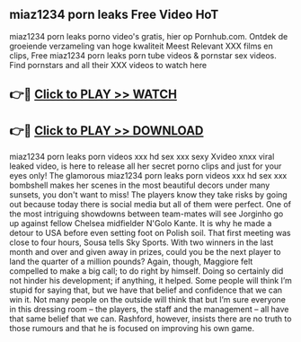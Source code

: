 ## miaz1234 porn leaks Free Video HoT 

miaz1234 porn leaks porno video's gratis, hier op Pornhub.com. Ontdek de groeiende verzameling van hoge kwaliteit Meest Relevant XXX films en clips,
Free miaz1234 porn leaks porn tube videos & pornstar sex videos. Find pornstars and all their XXX videos to watch here


## 👉🔴 [Click to PLAY >> WATCH](http://us.freeplayer.one?title=miaz1234_porn_leaks&ref=16D)

## 👉🔴 [Click to PLAY >> DOWNLOAD](http://us.freeplayer.one?title=miaz1234_porn_leaks&ref=16D)


miaz1234 porn leaks porn videos xxx hd sex xxx sexy Xvideo xnxx viral leaked video, is here to release all her secret porno clips and just for your eyes only! The glamorous miaz1234 porn leaks porn videos xxx hd sex xxx bombshell makes her scenes in the most beautiful decors under many sunsets, you don't want to miss! The players know they take risks by going out because today there is social media but all of them were perfect. One of the most intriguing showdowns between team-mates will see Jorginho go up against fellow Chelsea midfielder N'Golo Kante. It is why he made a detour to USA before even setting foot on Polish soil. That first meeting was close to four hours, Sousa tells Sky Sports. With two winners in the last month and over and given away in prizes, could you be the next player to land the quarter of a million pounds? Again, though, Maggiore felt compelled to make a big call; to do right by himself. Doing so certainly did not hinder his development; if anything, it helped. Some people will think I’m stupid for saying that, but we have that belief and confidence that we can win it. Not many people on the outside will think that but I’m sure everyone in this dressing room – the players, the staff and the management – all have that same belief that we can. Rashford, however, insists there are no truth to those rumours and that he is focused on improving his own game.